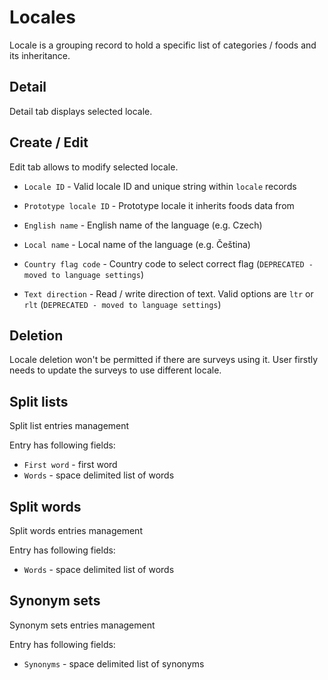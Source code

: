 # Locales

Locale is a grouping record to hold a specific list of categories / foods and its inheritance.

## Detail

Detail tab displays selected locale.

## Create / Edit

Edit tab allows to modify selected locale.

- `Locale ID` - Valid locale ID and unique string within `locale` records

- `Prototype locale ID` - Prototype locale it inherits foods data from

- `English name` - English name of the language (e.g. Czech)

- `Local name` - Local name of the language (e.g. Čeština)

- `Country flag code` - Country code to select correct flag (`DEPRECATED - moved to language settings`)

- `Text direction` - Read / write direction of text. Valid options are `ltr` or `rlt` (`DEPRECATED - moved to language settings`)

## Deletion

Locale deletion won't be permitted if there are surveys using it. User firstly needs to update the surveys to use different locale.

## Split lists

Split list entries management

Entry has following fields:

- `First word` - first word
- `Words` - space delimited list of words

## Split words

Split words entries management

Entry has following fields:

- `Words` - space delimited list of words

## Synonym sets

Synonym sets entries management

Entry has following fields:

- `Synonyms` - space delimited list of synonyms
